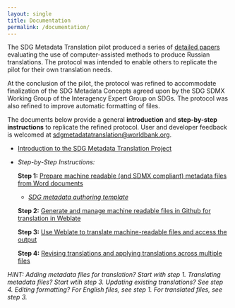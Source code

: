```yaml
---
layout: single
title: Documentation
permalink: /documentation/
---
```


The SDG Metadata Translation pilot produced a series of [detailed papers](https://worldbank.github.io/sdg-metadata/pilot/documentation/) evaluating the use of computer-assisted methods to produce Russian translations. The protocol was intended to enable others to replicate the pilot for their own translation needs. 

At the conclusion of the pilot, the protocol was refined to accommodate finalization of the SDG Metadata Concepts agreed upon by the SDG SDMX Working Group of the Interagency Expert Group on SDGs. The protocol was also refined to improve automatic formatting of files.

The documents below provide a general **introduction** and **step-by-step instructions** to replicate the refined protocol. User and developer feedback is welcomed at <sdgmetadatatranslation@worldbank.org>.

* [Introduction to the SDG Metadata Translation Project](https://docs.google.com/presentation/d/16W8f9ryGaTU8rfMls2eszonv3u1O173rpGHnPhmxT4E/edit)
* *Step-by-Step Instructions:*

  **Step 1:** [Prepare machine readable (and SDMX compliant) metadata files from Word documents](https://docs.google.com/document/d/1F9IX8e2D1re-ZyF3WHv-8pVk5yYtrndHID9bxH5N3jQ/edit?usp=sharing)
  * *[SDG metadata authoring template](https://github.com/sdmx-sdgs/metadata/raw/master/SDG_Metadata_Template.docm)*

  **Step 2:** [Generate and manage machine readable files in Github for translation in Weblate](https://docs.google.com/document/d/1274fk3Clwil0a7zhUMAv1gx9Z4y0_mkNnmw3taKjC5Q/edit?usp=sharing)
  
  **Step 3:** [Use Weblate to translate machine-readable files and access the output](https://docs.google.com/document/d/1O2k7Gphah0KYXhVYsOQGWPb_TMyrOiCCzjjBsS0CNTQ/edit?usp=sharing)
  
  **Step 4:** [Revising translations and applying translations across multiple files](https://docs.google.com/document/d/1QuVISdsChNiPzPiXVzoUXPfsoHHaCadG_YmwS1K5sNg/edit?usp=sharing)
  
 *HINT: Adding metadata files for translation? Start with step 1. Translating metadata files? Start wtih step 3. Updating existing translations? See step 4.
        Editing formatting? For English files, see step 1. For translated files, see step 3.*

